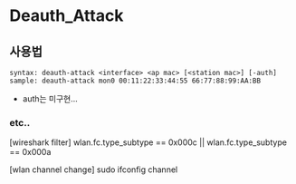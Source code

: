 # Deauth_Attack

## 사용법
```
syntax: deauth-attack <interface> <ap mac> [<station mac>] [-auth]
sample: deauth-attack mon0 00:11:22:33:44:55 66:77:88:99:AA:BB
```
- auth는 미구현...

### etc..
[wireshark filter]
wlan.fc.type_subtype == 0x000c || wlan.fc.type_subtype == 0x000a

[wlan channel change]
sudo ifconfig <interface> channel <channel number>

